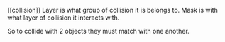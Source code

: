 [[collision]]
Layer is what group of collision it is belongs to.
Mask is with what layer of collision it interacts with.

So to collide with 2 objects they must match with one another.